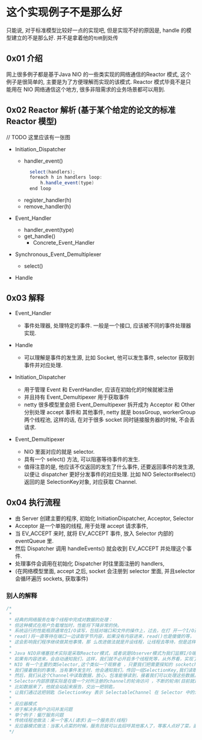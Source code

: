 
# 这个实现例子不是那么好
只能说, 对于标准模型比较好一点的实现吧, 
但是实现不好的原因是, handle 的模型建立的不是那么好. 并不是拿着他的`句柄`到处传


## 0x01 介绍
网上很多例子都是基于Java NIO 的一些类实现的网络通信的Reactor 模式, 
这个例子是很简单的, 主要是为了方便理解而实现的该模式. 
Reactor 模式毕竟不是只能用在 NIO 网络通信这个地方, 
很多非阻需求的业务场景都可以用到.

## 0x02 Reactor 解析 (基于某个给定的论文的标准 Reactor 模型)
// TODO 这里应该有一张图

- Initiation_Dispatcher
    - handler_event()
        ```java
          select(handlers);
          foreach h in handlers loop:
              h.handle_event(type)
          end loop
        ```
    - register_handler(h)
    - remove_handler(h) 
    
- Event_Handler
    - handler_event(type)
    - get_handle()
        - Concrete_Event_Handler
    
- Synchronous_Event_Demultiplexer
    - select()

- Handle

## 0x03 解释
- Event_Handler
    - 事件处理器, 处理特定的事件. 
    一般是一个接口, 应该被不同的事件处理器实现.

- Handle
    - 可以理解是事件的发生源, 比如 Socket, 
    他可以发生事件, selector 获取到事件并对应处理.

- Initiation_Dispatcher 
    - 用于管理 Event 和 EventHandler, 应该在初始化的时候就被注册
    - 并且持有 Event_Demultipexer 用于获取事件
    - netty 很多模型里会把 Event_Demultipexer 拆开成为 Acceptor 和 Other
    分别处理 accept 事件和 其他事件, netty 就是 bossGroup, workerGroup 两个线程池, 
    这样的话, 在对于很多 socket 同时链接服务器的时候, 不会丢请求.
    
- Event_Demultipexer
    - NIO 里面对应的就是 selector.
    - 具有一个 select() 方法, 可以阻塞等待事件的发生. 
    - 值得注意的是, 他应该不仅返回的发生了什么事件, 
    还要返回事件的发生源, 以便让 dispatcher 更好分发事件的对应处理. 
    比如 NIO Selector#select() 返回的是 SelectionKey对象, 
    对应获取 Channel. 
    
## 0x04 执行流程
- 由 Server 创建主要的程序, 初始化 InitiationDispatcher, Acceptor, Selector
- Acceptor 是一个单独的线程, 用于处理 accept 请求事件, 
- 当 EV_ACCEPT 来时, 就将 EV_ACCEPT 事件, 放入 Selector 内部的 eventQueue 里. 
- 然后 Dispatcher 调用 handleEvents() 就会收到 EV_ACCEPT 并处理这个事件.
- 处理事件会调用在初始化 Dispatcher 时往里面注册的 handlers, 
- (在网络模型里面, accept 之后, socket 会注册到 selector 里面, 并且selector会循环遍历 sockets, 获取事件)
    

### 别人的解释
```java
/*
 * 
 * 经典的网络服务在每个线程中完成对数据的处理：
 * 但这种模式在用户负载增加时，性能将下降非常的快。
 * 系统运行的性能瓶颈通常在I/O读写，包括对端口和文件的操作上，过去，在打 开一个I/O通道后，
 * read()将一直等待在端口一边读取字节内容，如果没有内容进来，read()也是傻傻的等，
 * 这会影响我们程序继续做其他事情，那 么改进做法就是开设线程，让线程去等待，但是这样做也是相当耗费资源（传统socket通讯服务器设计模式） 的。
 * 
 * Java NIO非堵塞技术实际是采取Reactor模式，或者说是Observer模式为我们监察I/O端口，
 * 如果有内容进来，会自动通知我们，这样，我们就不必开启多个线程死等，从外界看，实现了流畅的I/O读写，不堵塞了。 
 * NIO 有一个主要的类Selector,这个类似一个观察者 ，只要我们把需要探知的 socketchannel告诉Selector,
 * 我们接着做别的事情，当有事件发生时，他会通知我们，传回一组SelectionKey,我们读取这些 Key,就会获得我们刚刚注册过的socketchannel,
 * 然后，我们从这个Channel中读取数据，放心，包准能够读到，接着我们可以处理这些数据。 
 * Selector内部原理实际是在做一个对所注册的channel的轮询访问 ，不断的轮询(目前就这一个算法)，一旦轮询到一个channel有所注册的事情发生，
 * 比如数据来了，他就会站起来报告，交出一把钥匙，
 * 让我们通过这把钥匙（SelectionKey 表示 SelectableChannel 在 Selector 中的注册的标记。 ）来读取这个channel的内容。 
 * 
 * 反应器模式 
 * 用于解决多用户访问并发问题 
 * 举个例子：餐厅服务问题 
 * 传统线程池做法：来一个客人(请求)去一个服务员(线程) 
 * 反应器模式做法：当客人点菜的时候，服务员就可以去招呼其他客人了，等客人点好了菜，直接招呼一声“服务员” 
 */ 
```

